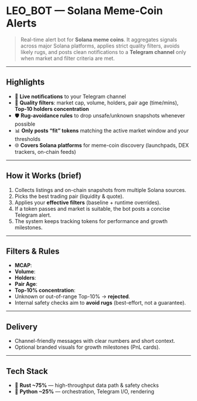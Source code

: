 # LEO_BOT — Solana Meme-Coin Alerts

> Real-time alert bot for **Solana meme coins**. It aggregates signals across major Solana platforms, applies strict quality filters, avoids likely rugs, and posts clean notifications to a **Telegram channel** only when market and filter criteria are met.

---

## Highlights
- 🔔 **Live notifications** to your Telegram channel  
- 🧠 **Quality filters**: market cap, volume, holders, pair age (time/mins), **Top-10 holders concentration**  
- 🛡️ **Rug-avoidance rules** to drop unsafe/unknown snapshots whenever possible  
- 📊 **Only posts “fit” tokens** matching the active market window and your thresholds  
- 🌐 **Covers Solana platforms** for meme-coin discovery (launchpads, DEX trackers, on-chain feeds)

---

## How it Works (brief)
1. Collects listings and on-chain snapshots from multiple Solana sources.  
2. Picks the best trading pair (liquidity & quote).  
3. Applies your **effective filters** (baseline + runtime overrides).  
4. If a token passes and market is suitable, the bot posts a concise Telegram alert.  
5. The system keeps tracking tokens for performance and growth milestones.

---

## Filters & Rules
- **MCAP**:  
- **Volume**: 
- **Holders**: 
- **Pair Age**:  
- **Top-10% concentration**:   
- Unknown or out-of-range Top-10% → **rejected**.  
- Internal safety checks aim to **avoid rugs** (best-effort, not a guarantee).

---

## Delivery
- Channel-friendly messages with clear numbers and short context.  
- Optional branded visuals for growth milestones (PnL cards).

---

## Tech Stack
- 🦀 **Rust ~75%** — high-throughput data path & safety checks  
- 🐍 **Python ~25%** — orchestration, Telegram I/O, rendering

